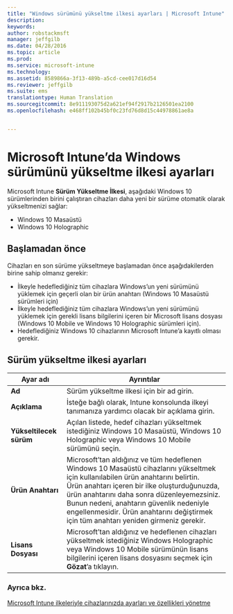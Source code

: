 ```yaml
---
title: "Windows sürümünü yükseltme ilkesi ayarları | Microsoft Intune"
description: 
keywords: 
author: robstackmsft
manager: jeffgilb
ms.date: 04/28/2016
ms.topic: article
ms.prod: 
ms.service: microsoft-intune
ms.technology: 
ms.assetid: 8589866a-3f13-489b-a5cd-cee017d16d54
ms.reviewer: jeffgilb
ms.suite: ems
translationtype: Human Translation
ms.sourcegitcommit: 8e911193075d2a621ef94f2917b2126501ea2100
ms.openlocfilehash: e468ff102b45bf0c23fd76d8d15c44978861ae8a


---
```


# Microsoft Intune’da Windows sürümünü yükseltme ilkesi ayarları
Microsoft Intune **Sürüm Yükseltme İlkesi**, aşağıdaki Windows 10 sürümlerinden birini çalıştıran cihazları daha yeni bir sürüme otomatik olarak yükseltmenizi sağlar:
* Windows 10 Masaüstü
* Windows 10 Holographic

## Başlamadan önce
Cihazları en son sürüme yükseltmeye başlamadan önce aşağıdakilerden birine sahip olmanız gerekir:
* İlkeyle hedeflediğiniz tüm cihazlara Windows’un yeni sürümünü yüklemek için geçerli olan bir ürün anahtarı (Windows 10 Masaüstü sürümleri için)
* İlkeyle hedeflediğiniz tüm cihazlara Windows’un yeni sürümünü yüklemek için gerekli lisans bilgilerini içeren bir Microsoft lisans dosyası (Windows 10 Mobile ve Windows 10 Holographic sürümleri için).
* Hedeflediğiniz Windows 10 cihazlarının Microsoft Intune’a kayıtlı olması gerekir.

## Sürüm yükseltme ilkesi ayarları

|Ayar adı|Ayrıntılar|
|-|-|
|**Ad**|Sürüm yükseltme ilkesi için bir ad girin.|
|**Açıklama**|İsteğe bağlı olarak, Intune konsolunda ilkeyi tanımanıza yardımcı olacak bir açıklama girin.
|**Yükseltilecek sürüm**|Açılan listede, hedef cihazları yükseltmek istediğiniz Windows 10 Masaüstü, Windows 10 Holographic veya Windows 10 Mobile sürümünü seçin.
|**Ürün Anahtarı**|Microsoft’tan aldığınız ve tüm hedeflenen Windows 10 Masaüstü cihazlarını yükseltmek için kullanılabilen ürün anahtarını belirtin.<br>Ürün anahtarı içeren bir ilke oluşturduğunuzda, ürün anahtarını daha sonra düzenleyemezsiniz. Bunun nedeni, anahtarın güvenlik nedeniyle engellenmesidir. Ürün anahtarını değiştirmek için tüm anahtarı yeniden girmeniz gerekir.
|**Lisans Dosyası**|Microsoft’tan aldığınız ve hedeflenen cihazları yükseltmek istediğiniz Windows Holographic veya Windows 10 Mobile sürümünün lisans bilgilerini içeren lisans dosyasını seçmek için **Gözat**’a tıklayın.

### Ayrıca bkz.
[Microsoft Intune ilkeleriyle cihazlarınızda ayarları ve özellikleri yönetme](manage-settings-and-features-on-your-devices-with-microsoft-intune-policies.md)


<!--HONumber=Jun16_HO4-->


